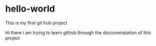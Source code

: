 # hello-world
This is my first git hub project

Hi there i am trying to learn github  through the documenatation of this project
